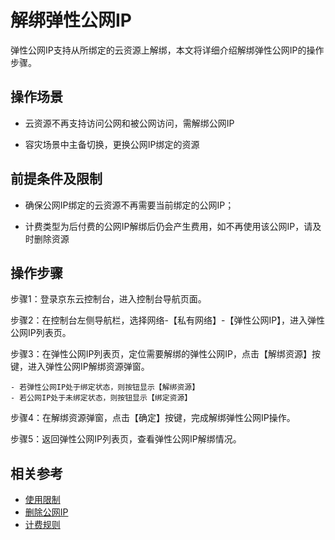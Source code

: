 # 解绑弹性公网IP

弹性公网IP支持从所绑定的云资源上解绑，本文将详细介绍解绑弹性公网IP的操作步骤。

## 操作场景

- 云资源不再支持访问公网和被公网访问，需解绑公网IP

- 容灾场景中主备切换，更换公网IP绑定的资源


## 前提条件及限制

- 确保公网IP绑定的云资源不再需要当前绑定的公网IP；

- 计费类型为后付费的公网IP解绑后仍会产生费用，如不再使用该公网IP，请及时删除资源

## 操作步骤

步骤1：登录京东云控制台，进入控制台导航页面。

步骤2：在控制台左侧导航栏，选择网络-【私有网络】-【弹性公网IP】，进入弹性公网IP列表页。

步骤3：在弹性公网IP列表页，定位需要解绑的弹性公网IP，点击【解绑资源】按键，进入弹性公网IP解绑资源弹窗。
```
- 若弹性公网IP处于绑定状态，则按钮显示【解绑资源】
- 若公网IP处于未绑定状态，则按钮显示【绑定资源】
```
步骤4：在解绑资源弹窗，点击【确定】按键，完成解绑弹性公网IP操作。

步骤5：返回弹性公网IP列表页，查看弹性公网IP解绑情况。

## 相关参考

- [使用限制](https://docs.jdcloud.com/cn/elastic-ip/restrictions)
- [删除公网IP](https://docs.jdcloud.com/cn/elastic-ip/delete-elastic-ip)
- [计费规则](https://docs.jdcloud.com/cn/elastic-ip/billing-rules)

